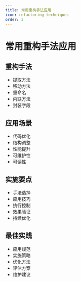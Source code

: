 ```yaml
---
title: 常用重构手法应用
icon: refactoring-techniques
order: 3
---
```


# 常用重构手法应用

## 重构手法
- 提取方法
- 移动方法
- 重命名
- 内联方法
- 封装字段

## 应用场景
- 代码优化
- 结构调整
- 性能提升
- 可维护性
- 可读性

## 实施要点
- 手法选择
- 应用技巧
- 执行控制
- 效果验证
- 持续优化

## 最佳实践
- 应用规范
- 实施策略
- 优化方法
- 评估方案
- 维护建议
